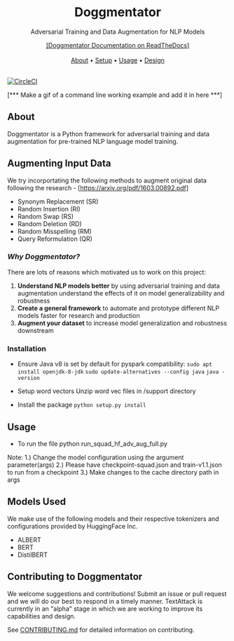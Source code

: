 <h1 align="center">Doggmentator</h1>
<p align="center">Adversarial Training and Data Augmentation for NLP Models</p>

<p align="center">
  <a href="">[Doggmentator Documentation on ReadTheDocs]</a> 
  <br> <br>
  <a href="#about">About</a> •
  <a href="#setup">Setup</a> •
  <a href="#usage">Usage</a> •
  <a href="#design">Design</a> 
  <br> <br>
</p>

[![CircleCI](https://circleci.com/gh/searchableai/Doggmentator.svg?style=shield&circle-token=de6470b621d1b07e54466dd087b85b80bcedf36c)](https://github.com/searchableai/Doggmentator)

[*** Make a gif of a command line working example and add it in here ***]

## About

Doggmentator is a Python framework for adversarial training and data augmentation for pre-trained NLP language model training.

## Augmenting Input Data
We try incorportating the following methods to augment original data following the research - 
[https://arxiv.org/pdf/1603.00892.pdf]
- Synonym Replacement (SR) 
- Random Insertion (RI)
- Random Swap (RS)
- Random Deletion (RD)
- Random Misspelling (RM)
- Query Reformulation (QR)

### *Why Doggmentator?*
There are lots of reasons which motivated us to work on this project:
1. **Understand NLP models better** by using adversarial training and data augmentation understand the effects of it on model generalizability and robustness
2. **Create a general framework** to automate and prototype different NLP models faster for research and production
3. **Augment your dataset** to increase model generalization and robustness downstream

### Installation
- Ensure Java v8 is set by default for pyspark compatibility:
```sudo apt install openjdk-8-jdk```
```sudo update-alternatives --config java```
```java -version```

- Setup word vectors
Unzip word vec files in /support directory

- Install the package
```python setup.py install```

## Usage
- To run the file
python run_squad_hf_adv_aug_full.py

Note:
1.) Change the model configuration using the argument parameter(args)
2.) Please have checkpoint-squad.json and train-v1.1.json to run from a checkpoint
3.) Make changes to the cache directory path in args

## Models Used
We make use of the following models and their respective tokenizers and configurations provided by HuggingFace Inc.
- ALBERT
- BERT
- DistilBERT

## Contributing to Doggmentator

We welcome suggestions and contributions! Submit an issue or pull request and we will do our best to respond in a timely manner. TextAttack is currently in an "alpha" stage in which we are working to improve its capabilities and design.

See [CONTRIBUTING.md](https://github.com/searchableai/Doggmentator/blob/master/CONTRIBUTING.md) for detailed information on contributing.